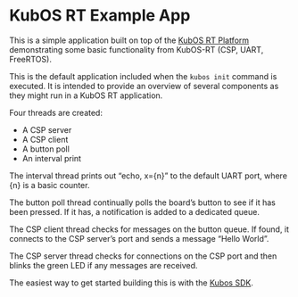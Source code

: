 # KubOS RT Example App

This is a simple application built on top of the [KubOS RT Platform](https://github.com/kubostech/KubOS-rt) demonstrating some basic functionality from KubOS-RT (CSP, UART, FreeRTOS). 

This is the default application included when the `kubos init` command is executed. It is intended to provide an overview of several components as they might run in a KubOS RT application.

Four threads are created:
  - A CSP server
  - A CSP client
  - A button poll
  - An interval print

The interval thread prints out “echo, x={n}” to the default UART port, where {n} is a basic counter.

The button poll thread continually polls the board’s button to see if it has been pressed. If it has, a notification is added to a dedicated queue.

The CSP client thread checks for messages on the button queue. If found, it connects to the CSP server’s port and sends a message “Hello World”.

The CSP server thread checks for connections on the CSP port and then blinks the green LED if any messages are received.

The easiest way to get started building this is with the [Kubos SDK](http://docs.kubos.co/latest/md_docs_kubos-sdk.html).
